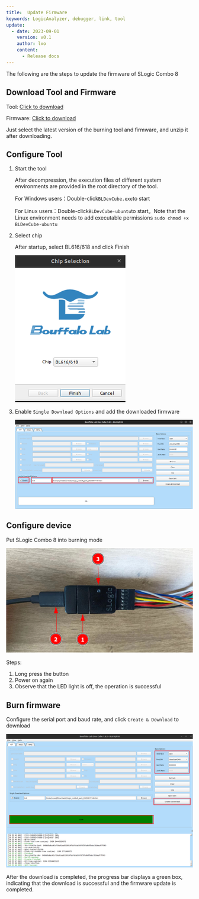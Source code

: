 ```yaml
---
title:  Update Firmware
keywords: LogicAnalyzer, debugger, link, tool
update:
  - date: 2023-09-01
    version: v0.1
    author: lxo
    content:
      - Release docs
---
```


The following are the steps to update the firmware of SLogic Combo 8

## Download Tool and Firmware

Tool: [Click to download](https://dl.sipeed.com/shareURL/SLogic/SLogic_combo_8/4_application/Tools)

Firmware: [Click to download](https://dl.sipeed.com/shareURL/SLogic/SLogic_combo_8/4_application/Firmware)

Just select the latest version of the burning tool and firmware, and unzip it after downloading.

## Configure Tool

1. Start the tool

    After decompression, the execution files of different system environments are provided in the root directory of the tool.

    For Windows users：Double-click`BLDevCube.exe`to start

    For Linux users：Double-click`BLDevCube-ubuntu`to start。Note that the Linux environment needs to add executable permissions `sudo chmod +x BLDevCube-ubuntu`

2. Select chip

    After startup, select BL616/618 and click Finish

    ![chip_selection](./../../../zh/logic_analyzer/combo8/assets/download_firmware/chip_selection.png)

3. Enable `Single Download Options` and add the downloaded firmware

    ![config_download_firmware](./../../../zh/logic_analyzer/combo8/assets/download_firmware/config_download_firmware.png)

## Configure device

Put SLogic Combo 8 into burning mode

![enter_the_burn_mode](./../../../zh/logic_analyzer/combo8/assets/download_firmware/enter_the_burn_mode.png)

Steps:

1. Long press the button
2. Power on again
3. Observe that the LED light is off, the operation is successful

## Burn firmware

Configure the serial port and baud rate, and click `Create & Download` to download

![download_firmware](./../../../zh/logic_analyzer/combo8/assets/download_firmware/download_firmware.png)

After the download is completed, the progress bar displays a green box, indicating that the download is successful and the firmware update is completed.